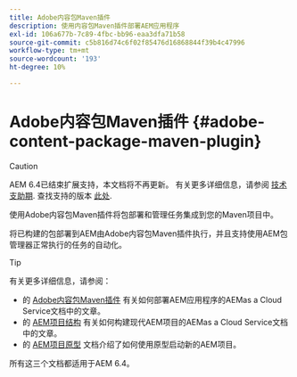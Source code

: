 ```yaml
---
title: Adobe内容包Maven插件
description: 使用内容包Maven插件部署AEM应用程序
exl-id: 106a677b-7c89-4fbc-bb96-eaa3dfa71b58
source-git-commit: c5b816d74c6f02f85476d16868844f39b4c47996
workflow-type: tm+mt
source-wordcount: '193'
ht-degree: 10%

---
```


# Adobe内容包Maven插件 {#adobe-content-package-maven-plugin}

>[!CAUTION]
>
>AEM 6.4已结束扩展支持，本文档将不再更新。 有关更多详细信息，请参阅 [技术支助期](https://helpx.adobe.com/cn/support/programs/eol-matrix.html). 查找支持的版本 [此处](https://experienceleague.adobe.com/docs/).

使用Adobe内容包Maven插件将包部署和管理任务集成到您的Maven项目中。

将已构建的包部署到AEM由Adobe内容包Maven插件执行，并且支持使用AEM包管理器正常执行的任务的自动化。

>[!TIP]
>
>有关更多详细信息，请参阅：
>
>* 的 [Adobe内容包Maven插件](https://experienceleague.adobe.com/docs/experience-manager-cloud-service/implementing/developer-tools/maven-plugin.html#developer-tools) 有关如何部署AEM应用程序的AEMas a Cloud Service文档中的文章。
>* 的 [AEM项目结构](https://experienceleague.adobe.com/docs/experience-manager-cloud-service/implementing/developing/aem-project-content-package-structure.html) 有关如何构建现代AEM项目的AEMas a Cloud Service文档中的文章。
>* 的 [AEM项目原型](https://experienceleague.adobe.com/docs/experience-manager-core-components/using/developing/archetype/overview.html) 文档介绍了如何使用原型启动新的AEM项目。
>
>所有这三个文档都适用于AEM 6.4。
